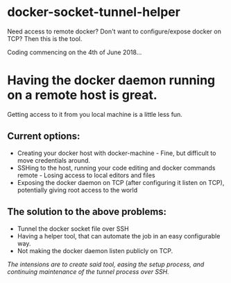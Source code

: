 # docker-socket-tunnel-helper
Need access to remote docker? Don't want to configure/expose docker on TCP? Then this is the tool.

Coding commencing on the 4th of June 2018...


# Having the docker daemon running on a remote host is great.
Getting access to it from you local machine is a little less fun.

 

## Current options:
- Creating your docker host with docker-machine - Fine, but difficult to move credentials around.
- SSHing to the host, running your code editing and docker commands remote - Losing access to local editors and files
- Exposing the docker daemon on TCP (after configuring it listen on TCP), potentially giving root access to the world

## The solution to the above problems:
- Tunnel the docker socket file over SSH
- Having a helper tool, that can automate the job in an easy configurable way.
- Not making the docker daemon listen publicly on TCP.
 

*The intensions are to create said tool, easing the setup process, and continuing maintenance of the tunnel process over SSH.*
